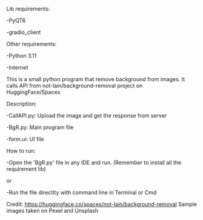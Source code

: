 Lib requirements:

  -PyQT6

  -gradio_client

  
Other requirements:
  
  -Python 3.11
  
  -Internet


This is a small python program that remove background from images. It calls API from not-lain/background-removal project on HuggingFace/Spaces


Description:

  -CallAPI.py: Upload the image and get the response from server
  
  -BgR.py: Main program file
  
  -form.ui: UI file

How to run:

  -Open the 'BgR.py' file in any IDE and run. (Remember to install all the requirement lib)
  
  or
  
  -Run the file directlty with command line in Terminal or Cmd


Credit: https://huggingface.co/spaces/not-lain/background-removal
Sample images taken on Pexel and Unsplash
